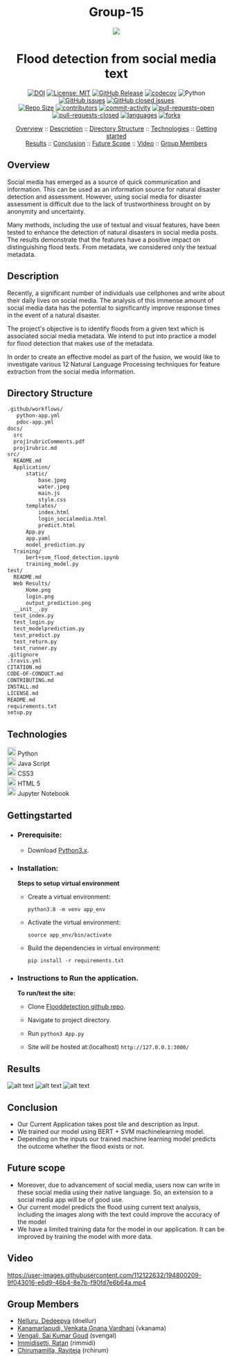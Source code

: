
<h1 align="center"> Group-15 </h1>

<p align="center"><img src="/header.png"></p>
<h1 align="center"> Flood detection from social media text </h1>

<div align="center">

[![DOI](https://zenodo.org/badge/546884622.svg)](https://zenodo.org/badge/latestdoi/546884622)
[![License: MIT](https://img.shields.io/badge/License-MIT-yellow.svg)](https://github.com/dnellur4/flood_detection_model/blob/main/LICENSE.md)
[![GitHub Release](https://img.shields.io/github/release/dnellur4/flood_detection_model)](https://github.com/dnellur4/flood_detection_model/releases)
[![codecov](https://codecov.io/gh/dnellur4/flood_detection_model/branch/main/graph/badge.svg?token=lxt6cdJ4iI)](https://codecov.io/gh/dnellur4/flood_detection_model)
![Python](https://img.shields.io/badge/python-v3.8+-yellow.svg)
[![GitHub issues](https://img.shields.io/github/issues/dnellur4/flood_detection_model)](https://github.com/dnellur4/flood_detection_model/issues?q=is%3Aissue+is%3Aopen)
[![GitHub closed issues](https://img.shields.io/github/issues-closed/dnellur4/flood_detection_model)](https://github.com/dnellur4/flood_detection_model/issues?q=is%3Aissue+is%3Aclosed)
  </br>
[![Repo Size](https://img.shields.io/github/repo-size/dnellur4/flood_detection_model?color=brightgreen)](https://github.com/dnellur4/flood_detection_model.git)
[![contributors](https://img.shields.io/github/contributors/dnellur4/flood_detection_model)](https://github.com/dnellur4/flood_detection_model/graphs/contributors)
[![commit-activity](https://img.shields.io/github/commit-activity/w/dnellur4/flood_detection_model?color=blue)](https://github.com/dnellur4/flood_detection_model/graphs/commit-activity)
[![pull-requests-open](https://img.shields.io/github/issues-pr/dnellur4/flood_detection_model?color=yellow)](https://github.com/dnellur4/flood_detection_model/pulls)
[![pull-requests-closed](https://img.shields.io/github/issues-pr-closed/dnellur4/flood_detection_model?color=green)](https://github.com/dnellur4/flood_detection_modelpulls?q=is%3Apr+is%3Aclosed)
[![languages](https://img.shields.io/github/languages/count/dnellur4/flood_detection_model)](https://github.com/dnellur4/flood_detection_model)
[![forks](https://img.shields.io/github/forks/dnellur4/flood_detection_model?style=social)](https://github.com/dnellur4/flood_detection_model/network/members)

</div>


<p align="center">
  <a href="#overview">Overview</a>
  ::
  <a href="#description">Description</a>
  ::
  <a href="#directory-structure">Directory Structure</a>
  ::
  <a href="#technologies">Technologies</a>
  ::
  <a href="#gettingstarted">Getting started</a> </br>
  <a href="#results">Results</a>
  ::
  <a href="#conclusion">Conclusion</a>
  ::
  <a href="#future-scope">Future Scope</a>
  ::
  <a href="#video">Video</a>
  ::
  <a href="#group-members">Group Members</a>
  
</p>

## Overview

   <p> Social media has emerged as a source of quick communication and information. This can be used as an information source for natural disaster detection and assessment. However, using social media for disaster assessment is difficult due to the lack of trustworthiness brought on by anonymity and uncertainty.</p>
    <p>Many methods, including the use of textual and visual features, have been tested to enhance the detection of natural disasters in social media posts. The results demonstrate that the  features have a positive impact on distinguishing flood texts. From metadata, we considered only the textual metadata.</p>
    
## Description
   <p>Recently, a significant number of individuals use cellphones and write about their daily lives on social media.  The analysis of this immense amount    of social media data has the potential to significantly improve response times in the event of a natural disaster.</p>
  <p>The project's objective is to identify floods from a given text which is associated social media metadata. We intend to put into practice a model for    flood detection that makes use of the metadata.</p>
  <p>In order to create an effective model as part of the fusion, we would like to investigate various 12 Natural Language Processing techniques for   feature extraction from the social media information.</p>

## Directory Structure 
```txt
.github/workflows/
   python-app.yml
   pdoc-app.yml
docs/
  src
  proj1rubricComments.pdf
  proj1rubric.md
src/
  README.md
  Application/
      static/
          base.jpeg
          water.jpeg
          main.js
          style.css
      templates/
          index.html
          login_socialmedia.html
          predict.html
      App.py
      app.yaml
      model_prediction.py
  Training/
      bert+svm_flood_detection.ipynb
      training_model.py
test/
  README.md
  Web Results/
      Home.png
      login.png
      output_prediction.png
  __init__.py
  test_index.py
  test_login.py
  test_modelprediction.py
  test_predict.py
  test_return.py
  test_runner.py
.gitignore
.travis.yml
CITATION.md 
CODE-OF-CONDUCT.md
CONTRIBUTING.md
INSTALL.md
LICENSE.md
README.md
requirements.txt
setup.py         
```
## Technologies

<img src="https://upload.wikimedia.org/wikipedia/commons/c/c3/Python-logo-notext.svg" alt="python" width="20" height="20"/> Python </br>
<img src="https://cdn.jsdelivr.net/gh/devicons/devicon/icons/javascript/javascript-original.svg" alt="Java script" width="20" height="20"/> Java Script </br>
 <img src="https://raw.githubusercontent.com/devicons/devicon/master/icons/css3/css3-plain.svg" alt="html" width="20" height="20"> CSS3 </br>
 <img src="https://raw.githubusercontent.com/devicons/devicon/master/icons/html5/html5-plain.svg" alt="css" width="20" height="20">  HTML 5 </br>
 <img src="https://cdn.jsdelivr.net/gh/devicons/devicon/icons/jupyter/jupyter-original-wordmark.svg" alt="Jupyter" width="20" height="20"> Jupyter Notebook</br>

## Gettingstarted

  - ### Prerequisite:
      - Download [Python3.x](https://www.python.org/downloads/).

   - ### Installation:

      **Steps to setup virtual environment**
     - Create a virtual environment:

        `python3.8 -m venv app_env`
    
     - Activate the virtual environment: 

        `source app_env/bin/activate`
    
     - Build the dependencies in virtual environment:

        `pip install -r requirements.txt`

  - ### Instructions to Run the application.

     **To run/test the site:**

     - Clone [Flooddetection github repo](https://github.com/dnellur4/flood_detection_model).

     - Navigate to project directory.
  
     - Run `python3 App.py`

     - Site will be hosted at:(localhost)
       `http://127.0.0.1:3000/`

## Results
 ![alt text](https://github.com/dnellur4/flood_detection_model/blob/main/test/Web%20Results/home.png)
 ![alt text](https://github.com/dnellur4/flood_detection_model/blob/main/test/Web%20Results/login.png)
 ![alt text](https://github.com/dnellur4/flood_detection_model/blob/main/test/Web%20Results/output_prediction.png)
## Conclusion
  - Our Current Application takes post tile and description as Input.
  - We trained our model using BERT + SVM machinelearning model.
  - Depending on the inputs our trained machine learning model predicts the outcome whether the flood exists or not.
## Future scope
  - Moreover, due to advancement of social media, users now can write in these social media using their native language. So, an extension to a social media app will be of good use.
  - Our current model predicts the flood using  current text analysis, including the images along with the text could improve the accuracy of the model
  - We have a limited training data for the model in our application. It can be improved by training the model with more data.
## Video

https://user-images.githubusercontent.com/112122632/194800209-9f043016-e6d9-46b4-8e7b-f90fd7e6b64a.mp4

## Group Members ##
  - [Nelluru, Dedeepya](mailto:dnellur@ncsu.edu?) (dnellur)
  - [Kanamarlapudi, Venkata Gnana Vardhani](mailto:vkanama@ncsu.edu?) (vkanama)
  - [Vengali, Sai Kumar Goud](mailto:svengal@ncsu.edu?) (svengal)
  - [Immidisetti, Ratan](mailto:rimmidi@ncsu.edu?) (rimmidi)
  - [Chirumamilla, Raviteja](mailto:rchirum@ncsu.edu?) (rchirum)
